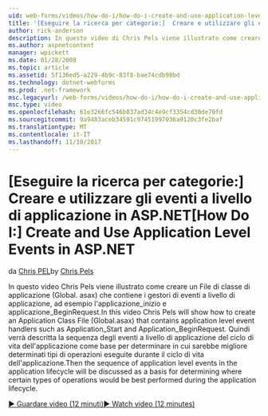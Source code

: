```yaml
---
uid: web-forms/videos/how-do-i/how-do-i-create-and-use-application-level-events-in-aspnet
title: '[Eseguire la ricerca per categorie:]  Creare e utilizzare gli eventi a livello di applicazione in ASP.NET | Documenti Microsoft'
author: rick-anderson
description: In questo video di Chris Pels viene illustrato come creare un File di classe di applicazione (Global. asax) che contiene i gestori di eventi a livello di applicazione, ad esempio Application_S...
ms.author: aspnetcontent
manager: wpickett
ms.date: 01/28/2008
ms.topic: article
ms.assetid: 5f136ed5-a229-4b9c-83f8-bae74cdb98bd
ms.technology: dotnet-webforms
ms.prod: .net-framework
msc.legacyurl: /web-forms/videos/how-do-i/how-do-i-create-and-use-application-level-events-in-aspnet
msc.type: video
ms.openlocfilehash: 61e3266fc546b037ad34c4e9cf3354cd30de79fd
ms.sourcegitcommit: 9a9483aceb34591c97451997036a9120c3fe2baf
ms.translationtype: MT
ms.contentlocale: it-IT
ms.lasthandoff: 11/10/2017
---
```

<a name="how-do-i--create-and-use-application-level-events-in-aspnet"></a><span data-ttu-id="7422c-103">[Eseguire la ricerca per categorie:]  Creare e utilizzare gli eventi a livello di applicazione in ASP.NET</span><span class="sxs-lookup"><span data-stu-id="7422c-103">[How Do I:]  Create and Use Application Level Events in ASP.NET</span></span>
====================
<span data-ttu-id="7422c-104">da [Chris PEL](https://twitter.com/chrispels)</span><span class="sxs-lookup"><span data-stu-id="7422c-104">by [Chris Pels](https://twitter.com/chrispels)</span></span>

<span data-ttu-id="7422c-105">In questo video Chris Pels viene illustrato come creare un File di classe di applicazione (Global. asax) che contiene i gestori di eventi a livello di applicazione, ad esempio l'applicazione\_inizio e applicazione\_BeginRequest.</span><span class="sxs-lookup"><span data-stu-id="7422c-105">In this video Chris Pels will show how to create an Application Class File (Global.asax) that contains application level event handlers such as Application\_Start and Application\_BeginRequest.</span></span> <span data-ttu-id="7422c-106">Quindi verrà descritta la sequenza degli eventi a livello di applicazione del ciclo di vita dell'applicazione come base per determinare in cui sarebbe migliore determinati tipi di operazioni eseguite durante il ciclo di vita dell'applicazione.</span><span class="sxs-lookup"><span data-stu-id="7422c-106">Then the sequence of application level events in the application lifecycle will be discussed as a basis for determining where certain types of operations would be best performed during the application lifecycle.</span></span>

[<span data-ttu-id="7422c-107">&#9654; Guardare video (12 minuti)</span><span class="sxs-lookup"><span data-stu-id="7422c-107">&#9654; Watch video (12 minutes)</span></span>](https://channel9.msdn.com/Blogs/ASP-NET-Site-Videos/how-do-i-create-and-use-application-level-events-in-aspnet)
